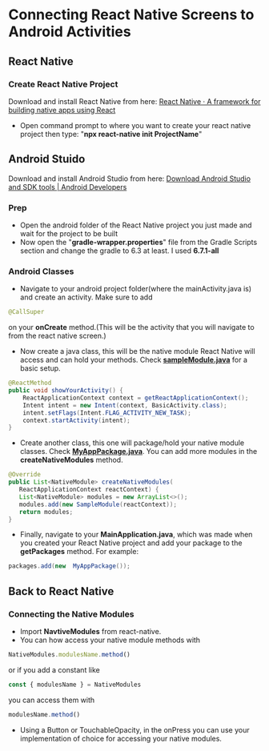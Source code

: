 # Connecting React Native Screens to Android Activities

 ## React Native
 ### Create React Native Project
 Download and install React Native from here:
 [React Native · A framework for building native apps using React](https://reactnative.dev/)
 - Open command prompt to where you want to create your react native project then type: "**npx react-native init ProjectName**"
## Android Stuido
 Download and install Android Studio from here:
 [Download Android Studio and SDK tools | Android Developers](https://developer.android.com/studio)
 ### Prep
 - Open the android folder of the React Native project you just made and wait for the project to be built
 - Now open the "**gradle-wrapper.properties**" file from the Gradle Scripts section and change the gradle to 6.3 at least. I used **6.7.1-all**
### Android Classes
 - Navigate to your android project folder(where the mainActivity.java is) and create an activity. Make sure to add 
 ```java
 @CallSuper
 ```
  on your **onCreate** method.(This will be the activity that you will navigate to from the react native screen.)
 - Now create a java class, this will be the native module React Native will access and can hold your methods. Check [**sampleModule.java**](https://github.com/HyltonWilliamson/ReactToAndroid/blob/master/android/app/src/main/java/com/reacttoandroid/SampleModule.java) for a basic setup.
```java
@ReactMethod
public void showYourActivity() {
	ReactApplicationContext context = getReactApplicationContext();
	Intent intent = new Intent(context, BasicActivity.class);
	intent.setFlags(Intent.FLAG_ACTIVITY_NEW_TASK);
	context.startActivity(intent);
} 
 ```
 - Create another class, this one will package/hold your native module classes. Check [**MyAppPackage.java**](https://github.com/HyltonWilliamson/ReactToAndroid/blob/master/android/app/src/main/java/com/reacttoandroid/MyAppPackage.java). You can add more modules in the **createNativeModules** method.
 ```java
@Override
public List<NativeModule> createNativeModules(
	ReactApplicationContext reactContext) {
	List<NativeModule> modules = new ArrayList<>();
	modules.add(new SampleModule(reactContext));
	return modules;
}
 ```
 - Finally, navigate to your **MainApplication.java**, which was made when you created your React Native project and add your package to the **getPackages** method. For example:
```java
packages.add(new  MyAppPackage());
```
## Back to React Native
### Connecting the Native Modules
- Import **NavtiveModules** from react-native. 
- You can how access your native module methods with 
```js
NativeModules.modulesName.method()
```
or if you add a constant like
```js
const { modulesName } = NativeModules
```
 you can access them with 
 ```js
 modulesName.method()
 ```
 - Using a Button or TouchableOpacity, in the onPress you can use your implementation of choice for accessing your native modules.
